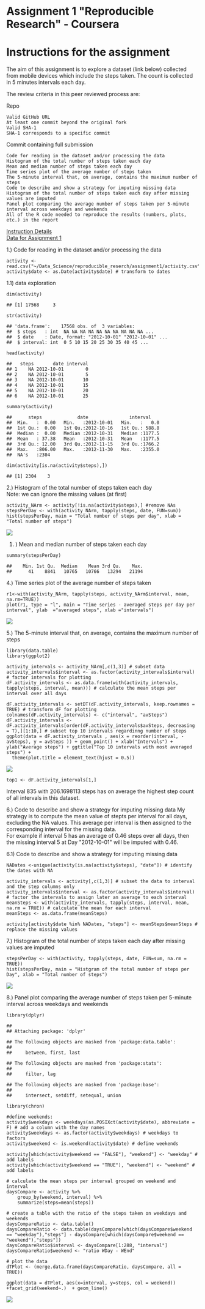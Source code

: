 # Assignment 1 "Reproducible Research" - Coursera

Instructions for the assignment
================================

The aim of this assignment is to explore a dataset (link below) collected from mobile devices which include the steps taken. The count is collected in 5 minutes intervals each day.

The review criteria in this peer reviewed process are:

Repo

    Valid GitHub URL
    At least one commit beyond the original fork
    Valid SHA-1
    SHA-1 corresponds to a specific commit

Commit containing full submission

    Code for reading in the dataset and/or processing the data
    Histogram of the total number of steps taken each day
    Mean and median number of steps taken each day
    Time series plot of the average number of steps taken
    The 5-minute interval that, on average, contains the maximum number of steps
    Code to describe and show a strategy for imputing missing data
    Histogram of the total number of steps taken each day after missing values are imputed
    Panel plot comparing the average number of steps taken per 5-minute interval across weekdays and weekends
    All of the R code needed to reproduce the results (numbers, plots, etc.) in the report
    
   

[Instruction Details](https://www.coursera.org/learn/reproducible-research/peer/gYyPt/course-project-1)  
[Data for Assignment 1](https://d396qusza40orc.cloudfront.net/repdata%2Fdata%2Factivity.zip)


1.) Code for reading in the dataset and/or processing the data

    activity <- read.csv("~/Data_Science/reproducible_reserch/assignment1/activity.csv")
    activity$date <- as.Date(activity$date) # transform to dates

1.1) data exploration

    dim(activity)

    ## [1] 17568     3

    str(activity)

    ## 'data.frame':    17568 obs. of  3 variables:
    ##  $ steps   : int  NA NA NA NA NA NA NA NA NA NA ...
    ##  $ date    : Date, format: "2012-10-01" "2012-10-01" ...
    ##  $ interval: int  0 5 10 15 20 25 30 35 40 45 ...

    head(activity)

    ##   steps       date interval
    ## 1    NA 2012-10-01        0
    ## 2    NA 2012-10-01        5
    ## 3    NA 2012-10-01       10
    ## 4    NA 2012-10-01       15
    ## 5    NA 2012-10-01       20
    ## 6    NA 2012-10-01       25

    summary(activity)

    ##      steps             date               interval     
    ##  Min.   :  0.00   Min.   :2012-10-01   Min.   :   0.0  
    ##  1st Qu.:  0.00   1st Qu.:2012-10-16   1st Qu.: 588.8  
    ##  Median :  0.00   Median :2012-10-31   Median :1177.5  
    ##  Mean   : 37.38   Mean   :2012-10-31   Mean   :1177.5  
    ##  3rd Qu.: 12.00   3rd Qu.:2012-11-15   3rd Qu.:1766.2  
    ##  Max.   :806.00   Max.   :2012-11-30   Max.   :2355.0  
    ##  NA's   :2304

    dim(activity[is.na(activity$steps),])

    ## [1] 2304    3

2.) Histogram of the total number of steps taken each day  
Note: we can ignore the missing values (at first)

    activity_NArm <- activity[!is.na(activity$steps),] #remove NAs
    stepsPerDay <- with(activity_NArm, tapply(steps, date, FUN=sum))
    hist(stepsPerDay, main = "Total number of steps per day", xlab = "Total number of steps")

![](PA1_template_files/figure-markdown_strict/Histogram%20of%20the%20total%20number%20of%20steps%20taken%20each%20day-1.png)

1.  ) Mean and median number of steps taken each day

<!-- -->

    summary(stepsPerDay)

    ##    Min. 1st Qu.  Median    Mean 3rd Qu.    Max. 
    ##      41    8841   10765   10766   13294   21194

4.) Time series plot of the average number of steps taken

    r1<-with(activity_NArm, tapply(steps, activity_NArm$interval, mean, na.rm=TRUE))
    plot(r1, type = "l", main = "Time series - averaged steps per day per interval", ylab  ="averaged steps", xlab ="intervals")

![](PA1_template_files/figure-markdown_strict/Time%20series%20plot%20of%20the%20average%20number%20of%20steps%20taken-1.png)

5.) The 5-minute interval that, on average, contains the maximum number
of steps

    library(data.table)
    library(ggplot2)

    activity_intervals <- activity_NArm[,c(1,3)] # subset data
    activity_intervals$interval <- as.factor(activity_intervals$interval) # factor intervals for plotting
    dF.activity_intervals <- as.data.frame(with(activity_intervals, tapply(steps, interval, mean))) # calculate the mean steps per interval over all days

    dF.activity_intervals <- setDT(dF.activity_intervals, keep.rownames = TRUE) # transform dF for plotting 
    colnames(dF.activity_intervals) <- c("interval", "avSteps")
    dF.activity_intervals <- dF.activity_intervals[order(dF.activity_intervals$avSteps, decreasing = T),][1:10,] # subset top 10 intervals regardinng number of steps
    ggplot(data = dF.activity_intervals , aes(x = reorder(interval, -avSteps), y = avSteps )) + geom_point() + xlab("Intervals") + ylab("Average steps") + ggtitle("Top 10 intervals with most averaged steps") +
      theme(plot.title = element_text(hjust = 0.5))

![](PA1_template_files/figure-markdown_strict/The%205-minute%20interval%20that,%20on%20average,%20contains%20the%20maximum%20number%20of%20steps-1.png)

    top1 <- dF.activity_intervals[1,]

Interval 835 with 206.1698113 steps has on average the highest step
count of all intervals in this dataset.

6.) Code to describe and show a strategy for imputing missing data My
strategy is to compute the mean value of stepts per interval for all
days, excluding the NA values. This average per interval is then
assigned to the corresponding interval for the missing data.  
For example if interval 5 has an average of 0.46 steps over all days,
then the missing interval 5 at Day "2012-10-01" will be imputed with
0.46.

6.1) Code to describe and show a strategy for imputing missing data

    NADates <-unique(activity[is.na(activity$steps), "date"]) # identify the dates with NA 

    activity_intervals <- activity[,c(1,3)] # subset the data to interval and the step columns only
    activity_intervals$interval <- as.factor(activity_intervals$interval) # factor the intervals to assign later an average to each interval 
    meanSteps <- with(activity_intervals, tapply(steps, interval, mean, na.rm = TRUE)) # calculate the mean for each interval
    meanSteps <- as.data.frame(meanSteps) 

    activity[activity$date %in% NADates, "steps"] <- meanSteps$meanSteps # replace the missing values

7.) Histogram of the total number of steps taken each day after missing
values are imputed

    stepsPerDay <- with(activity, tapply(steps, date, FUN=sum, na.rm = TRUE))
    hist(stepsPerDay, main = "Histgram of the total number of steps per Day", xlab = "Total number of steps")

![](PA1_template_files/figure-markdown_strict/unnamed-chunk-2-1.png)

8.) Panel plot comparing the average number of steps taken per 5-minute
interval across weekdays and weekends

    library(dplyr)

    ## 
    ## Attaching package: 'dplyr'

    ## The following objects are masked from 'package:data.table':
    ## 
    ##     between, first, last

    ## The following objects are masked from 'package:stats':
    ## 
    ##     filter, lag

    ## The following objects are masked from 'package:base':
    ## 
    ##     intersect, setdiff, setequal, union

    library(chron)

    #define weekends: 
    activity$weekdays <- weekdays(as.POSIXct(activity$date), abbreviate = F) # add a column with the day names
    activity$weekdays <- as.factor(activity$weekdays) # weekdays to factors
    activity$weekend <- is.weekend(activity$date) # define weekends

    activity[which(activity$weekend == "FALSE"), "weekend"] <- "weekday" # add labels
    activity[which(activity$weekend == "TRUE"), "weekend"] <- "weekend" # add labels

    # calculate the mean steps per interval grouped on weekend and interval 
    daysCompare <- activity %>%   
        group_by(weekend, interval) %>%   
        summarize(steps=mean(steps)) 

    # create a table with the ratio of the steps taken on weekdays and weekends
    daysCompareRatio <- data.table()
    daysCompareRatio <- data.table(daysCompare[which(daysCompare$weekend == "weekday"),"steps"] - daysCompare[which(daysCompare$weekend == "weekend"),"steps"])
    daysCompareRatio$interval <- daysCompare[1:288, "interval"]
    daysCompareRatio$weekend <- "ratio WDay - WEnd"

    # plot the data
    dTPlot <- (merge.data.frame(daysCompareRatio, daysCompare, all = TRUE))

    ggplot(data = dTPlot, aes(x=interval, y=steps, col = weekend)) +facet_grid(weekend~.)  + geom_line() 

![](PA1_template_files/figure-markdown_strict/Panel%20plot%20comparing%20the%20average%20number%20of%20steps%20taken%20per%205-minute%20interval%20across%20weekdays%20and%20weekends-1.png)
